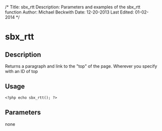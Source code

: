 /*
Title: sbx_rtt
Description: Parameters and examples of the sbx_rtt function
Author: Michael Beckwith
Date: 12-20-2013
Last Edited: 01-02-2014
 */

# sbx_rtt

## Description

Returns a paragraph and link to the "top" of the page. Wherever you specify with an ID of top

## Usage

	<?php echo sbx_rtt(); ?>

## Parameters

none

